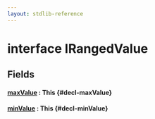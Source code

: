 ```yaml
---
layout: stdlib-reference
---
```


# interface IRangedValue

## Fields

#### [maxValue](/stdlib-reference/interfaces/irangedvalue-017/maxvalue-3) : This {#decl-maxValue}
#### [minValue](/stdlib-reference/interfaces/irangedvalue-017/minvalue-3) : This {#decl-minValue}


